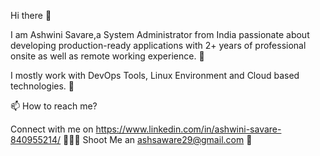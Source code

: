 Hi there 👋

I am Ashwini Savare,a System Administrator from India passionate about developing 
production-ready applications with 2+ years of professional onsite as well as remote working experience. 🎯

I mostly work with DevOps Tools, Linux Environment and Cloud based technologies. 🚀
   
📫 How to reach me?

Connect with me on https://www.linkedin.com/in/ashwini-savare-840955214/ 👨🏻‍💻
Shoot Me an ashsaware29@gmail.com 💌




